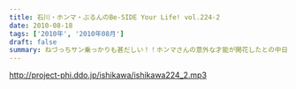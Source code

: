 ```yaml
---
title: 石川・ホンマ・ぶるんのBe-SIDE Your Life! vol.224-2
date: 2010-08-18
tags: ['2010年', '2010年08月']
draft: false
summary: ねづっちサン乗っかりも甚だしい！！ホンマさんの意外な才能が開花したとの中日本道中のようです。しかし、フツーではありえない日程ですが、フツーにロングドライブを敢行しとりますな。NAMAE
---
```


http://project-phi.ddo.jp/ishikawa/ishikawa224_2.mp3
